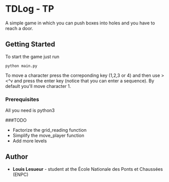 # TDLog - TP

A simple game in which you can push boxes into holes and you have to reach a door.

## Getting Started

To start the game just run

```
python main.py
```

To move a character press the correponding key (1,2,3 or 4) and then use ><^v and press the enter key (notice that you can enter a sequence). By default you'll move character 1.


### Prerequisites

All you need is python3

###TODO

* Factorize the grid_reading function
* Simplify the move_player function
* Add more levels

## Author

* **Louis Lesueur** - student at the École Nationale des Ponts et Chaussées (ENPC)
